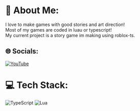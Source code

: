 # 💫 About Me:
I love to make games with good stories and art direction!<br>Most of my games are coded in luau or typescript!<br>My current project is a story game im making using roblox-ts.


## 🌐 Socials:
[![YouTube](https://img.shields.io/badge/YouTube-%23FF0000.svg?logo=YouTube&logoColor=white)](https://youtube.com/@localdumbs) 

# 💻 Tech Stack:
![TypeScript](https://img.shields.io/badge/typescript-%23007ACC.svg?style=flat&logo=typescript&logoColor=white)
![Lua](https://img.shields.io/badge/typescript-%23007ACC.svg?style=flat&logo=Lua&logoColor=white)
<!-- Proudly created with GPRM ( https://gprm.itsvg.in ) -->
